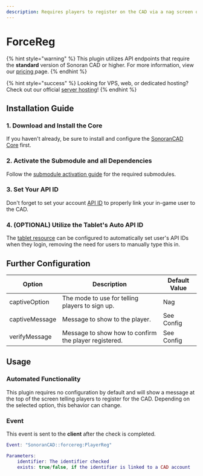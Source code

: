 ```yaml
---
description: Requires players to register on the CAD via a nag screen or freezing them.
---
```


# ForceReg

{% hint style="warning" %}
This plugin utilizes API endpoints that require the **standard** version of Sonoran CAD or higher. For more information, view our [pricing ](https://app.gitbook.com/s/-M4pGN81fb4R6zFhodcu/pricing/faq/)page.
{% endhint %}

{% hint style="success" %}
Looking for VPS, web, or dedicated hosting? Check out our official [server hosting](../../../../other-products/server-hosting.md)!
{% endhint %}

## Installation Guide

### 1. Download and Install the Core

If you haven't already, be sure to install and configure the [SonoranCAD Core](../) first.

### 2. Activate the Submodule and all Dependencies

Follow the [submodule activation guide](../submodule-configuration/#activating-a-submodule) for the required submodules.

### 3. Set Your API ID

Don't forget to set your account [API ID](../../../../sonoran-cad/api-integration/getting-started/setting-your-api-id.md) to properly link your in-game user to the CAD.

### 4. (OPTIONAL) Utilize the Tablet's Auto API ID

The [tablet resource](../../../../roadmap/v2-legacy/available-plugins/tablet.md#5-auto-api-id) can be configured to automatically set user's API IDs when they login, removing the need for users to manually type this in.

## Further Configuration

| Option         | Description                                           | Default Value |
| -------------- | ----------------------------------------------------- | ------------- |
| captiveOption  | The mode to use for telling players to sign up.       | Nag           |
| captiveMessage | Message to show to the player.                        | See Config    |
| verifyMessage  | Message to show how to confirm the player registered. | See Config    |

## Usage

### Automated Functionality

This plugin requires no configuration by default and will show a message at the top of the screen telling players to register for the CAD. Depending on the selected option, this behavior can change.

### Event

This event is sent to the **client** after the check is completed.

```lua
Event: "SonoranCAD::forcereg:PlayerReg"

Parameters:
    identifier: The identifier checked
    exists: true/false, if the identifier is linked to a CAD account
```
